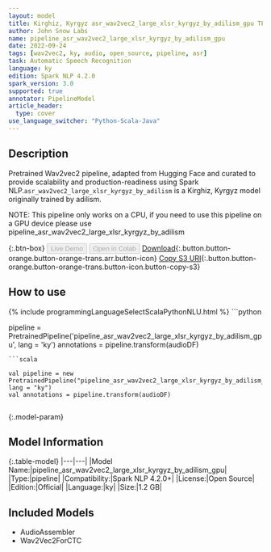 ```yaml
---
layout: model
title: Kirghiz, Kyrgyz asr_wav2vec2_large_xlsr_kyrgyz_by_adilism_gpu TFWav2Vec2ForCTC from adilism
author: John Snow Labs
name: pipeline_asr_wav2vec2_large_xlsr_kyrgyz_by_adilism_gpu
date: 2022-09-24
tags: [wav2vec2, ky, audio, open_source, pipeline, asr]
task: Automatic Speech Recognition
language: ky
edition: Spark NLP 4.2.0
spark_version: 3.0
supported: true
annotator: PipelineModel
article_header:
  type: cover
use_language_switcher: "Python-Scala-Java"
---
```


## Description

Pretrained Wav2vec2  pipeline, adapted from Hugging Face and curated to provide scalability and production-readiness using Spark NLP.`asr_wav2vec2_large_xlsr_kyrgyz_by_adilism` is a Kirghiz, Kyrgyz model originally trained by adilism.

NOTE: This pipeline only works on a CPU, if you need to use this pipeline on a GPU device please use pipeline_asr_wav2vec2_large_xlsr_kyrgyz_by_adilism

{:.btn-box}
<button class="button button-orange" disabled>Live Demo</button>
<button class="button button-orange" disabled>Open in Colab</button>
[Download](https://s3.amazonaws.com/auxdata.johnsnowlabs.com/public/models/pipeline_asr_wav2vec2_large_xlsr_kyrgyz_by_adilism_gpu_ky_4.2.0_3.0_1664045362260.zip){:.button.button-orange.button-orange-trans.arr.button-icon}
[Copy S3 URI](s3://auxdata.johnsnowlabs.com/public/models/pipeline_asr_wav2vec2_large_xlsr_kyrgyz_by_adilism_gpu_ky_4.2.0_3.0_1664045362260.zip){:.button.button-orange.button-orange-trans.button-icon.button-copy-s3}

## How to use



<div class="tabs-box" markdown="1">
{% include programmingLanguageSelectScalaPythonNLU.html %}
```python

pipeline = PretrainedPipeline('pipeline_asr_wav2vec2_large_xlsr_kyrgyz_by_adilism_gpu', lang = 'ky')
annotations =  pipeline.transform(audioDF)
    
```
```scala

val pipeline = new PretrainedPipeline("pipeline_asr_wav2vec2_large_xlsr_kyrgyz_by_adilism_gpu", lang = "ky")
val annotations = pipeline.transform(audioDF)
    
```
</div>

{:.model-param}
## Model Information

{:.table-model}
|---|---|
|Model Name:|pipeline_asr_wav2vec2_large_xlsr_kyrgyz_by_adilism_gpu|
|Type:|pipeline|
|Compatibility:|Spark NLP 4.2.0+|
|License:|Open Source|
|Edition:|Official|
|Language:|ky|
|Size:|1.2 GB|

## Included Models

- AudioAssembler
- Wav2Vec2ForCTC